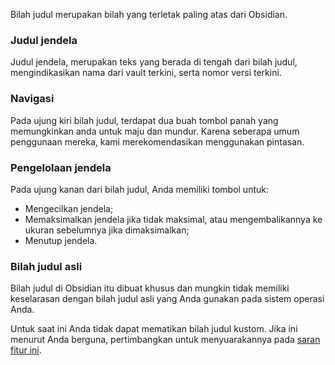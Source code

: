 Bilah judul merupakan bilah yang terletak paling atas dari Obsidian.

### Judul jendela

Judul jendela, merupakan teks yang berada di tengah dari bilah judul, mengindikasikan nama dari vault terkini, serta nomor versi terkini.

### Navigasi

Pada ujung kiri bilah judul, terdapat dua buah tombol panah yang memungkinkan anda untuk maju dan mundur. Karena seberapa umum penggunaan mereka, kami merekomendasikan menggunakan pintasan.

### Pengelolaan jendela

Pada ujung kanan dari bilah judul, Anda memiliki tombol untuk:

- Mengecilkan jendela;
- Memaksimalkan jendela jika tidak maksimal, atau mengembalikannya ke ukuran sebelumnya jika dimaksimalkan;
- Menutup jendela.


### Bilah judul asli

Bilah judul di Obsidian itu dibuat khusus dan mungkin tidak memiliki keselarasan dengan bilah judul asli yang Anda gunakan pada sistem operasi Anda.

Untuk saat ini Anda tidak dapat mematikan bilah judul kustom. Jika ini menurut Anda berguna, pertimbangkan untuk menyuarakannya pada [saran fitur ini](https://forum.obsidian.md/t/add-option-to-enable-disable-frameless-mode/6991).